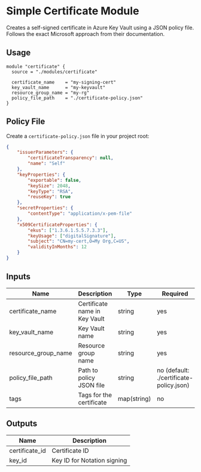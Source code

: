 # Simple Certificate Module

Creates a self-signed certificate in Azure Key Vault using a JSON policy file. Follows the exact Microsoft approach from their documentation.

## Usage

```hcl
module "certificate" {
  source = "./modules/certificate"

  certificate_name    = "my-signing-cert"
  key_vault_name      = "my-keyvault"
  resource_group_name = "my-rg"
  policy_file_path    = "./certificate-policy.json"
}
```

## Policy File

Create a `certificate-policy.json` file in your project root:

```json
{
    "issuerParameters": {
        "certificateTransparency": null,
        "name": "Self"
    },
    "keyProperties": {
        "exportable": false,
        "keySize": 2048,
        "keyType": "RSA",
        "reuseKey": true
    },
    "secretProperties": {
        "contentType": "application/x-pem-file"
    },
    "x509CertificateProperties": {
        "ekus": ["1.3.6.1.5.5.7.3.3"],
        "keyUsage": ["digitalSignature"],
        "subject": "CN=my-cert,O=My Org,C=US",
        "validityInMonths": 12
    }
}
```

## Inputs

| Name | Description | Type | Required |
|------|-------------|------|----------|
| certificate_name | Certificate name in Key Vault | string | yes |
| key_vault_name | Key Vault name | string | yes |
| resource_group_name | Resource group name | string | yes |
| policy_file_path | Path to policy JSON file | string | no (default: ./certificate-policy.json) |
| tags | Tags for the certificate | map(string) | no |

## Outputs

| Name | Description |
|------|-------------|
| certificate_id | Certificate ID |
| key_id | Key ID for Notation signing |
